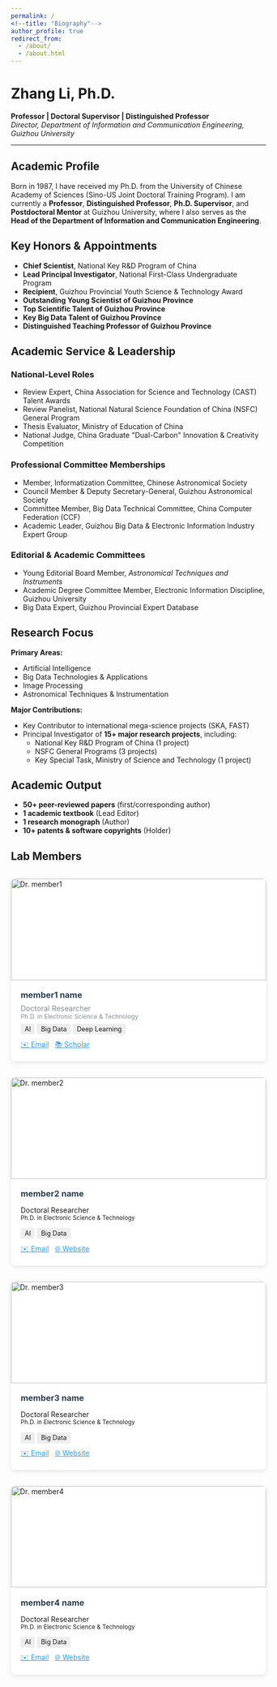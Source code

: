 ```yaml
---
permalink: /
<!--title: "Biography"-->
author_profile: true
redirect_from: 
  - /about/
  - /about.html
---
```

# Zhang Li, Ph.D.  
**Professor | Doctoral Supervisor | Distinguished Professor**  
*Director, Department of Information and Communication Engineering, Guizhou University*  

---

## Academic Profile  
Born in 1987, I have received my Ph.D. from the University of Chinese Academy of Sciences (Sino-US Joint Doctoral Training Program). I am currently a **Professor**, **Distinguished Professor**, **Ph.D. Supervisor**, and **Postdoctoral Mentor** at Guizhou University, where I also serves as the **Head of the Department of Information and Communication Engineering**.  

## Key Honors & Appointments  
- **Chief Scientist**, National Key R&D Program of China  
- **Lead Principal Investigator**, National First-Class Undergraduate Program  
- **Recipient**, Guizhou Provincial Youth Science & Technology Award  
- **Outstanding Young Scientist of Guizhou Province**  
- **Top Scientific Talent of Guizhou Province**  
- **Key Big Data Talent of Guizhou Province**  
- **Distinguished Teaching Professor of Guizhou Province**  

## Academic Service & Leadership  
### National-Level Roles  
- Review Expert, China Association for Science and Technology (CAST) Talent Awards  
- Review Panelist, National Natural Science Foundation of China (NSFC) General Program  
- Thesis Evaluator, Ministry of Education of China  
- National Judge, China Graduate "Dual-Carbon" Innovation & Creativity Competition  

### Professional Committee Memberships  
- Member, Informatization Committee, Chinese Astronomical Society  
- Council Member & Deputy Secretary-General, Guizhou Astronomical Society  
- Committee Member, Big Data Technical Committee, China Computer Federation (CCF)  
- Academic Leader, Guizhou Big Data & Electronic Information Industry Expert Group  

### Editorial & Academic Committees  
- Young Editorial Board Member, *Astronomical Techniques and Instruments*  
- Academic Degree Committee Member, Electronic Information Discipline, Guizhou University  
- Big Data Expert, Guizhou Provincial Expert Database  

## Research Focus  
**Primary Areas:**  
- Artificial Intelligence  
- Big Data Technologies & Applications  
- Image Processing  
- Astronomical Techniques & Instrumentation  

**Major Contributions:**  
- Key Contributor to international mega-science projects (SKA, FAST)  
- Principal Investigator of **15+ major research projects**, including:  
  - National Key R&D Program of China (1 project)  
  - NSFC General Programs (3 projects)  
  - Key Special Task, Ministry of Science and Technology (1 project)  

## Academic Output  
- **50+ peer-reviewed papers** (first/corresponding author)  
- **1 academic textbook** (Lead Editor)  
- **1 research monograph** (Author)  
- **10+ patents & software copyrights** (Holder)  

## Lab Members 
<div class="team-gallery" style="
    display: grid;
    grid-template-columns: repeat(auto-fill, minmax(280px, 1fr));
    gap: 2rem;
    margin: 2rem 0;
">

<!-- Member 1 -->
<div class="member-card" style="
    background: white;
    border-radius: 8px;
    overflow: hidden;
    box-shadow: 0 3px 10px rgba(0,0,0,0.1);
">
    <img src="./images/bio-photo.jpg" alt="Dr. member1" style="
        width: 100%;
        height: 200px;
        object-fit: cover;
    ">
    <div style="padding: 1.2rem;">
        <h3 style="margin: 0 0 0.5rem 0; color: #2c3e50;">member1 name</h3>
        <p style="
            margin: 0;
            color: #7f8c8d;
            font-size: 0.9rem;
        ">Doctoral Researcher<br>
        <small>Ph.D. in Electronic Science & Technology</small></p>
		<div style="margin-top: 0.5rem;">
			<span style="background: #eee; padding: 0.2rem 0.5rem; border-radius: 3px; font-size: 0.8rem;">AI</span>
			<span style="background: #eee; padding: 0.2rem 0.5rem; border-radius: 3px; font-size: 0.8rem;">Big Data</span>
			<span style="background: #eee; padding: 0.2rem 0.5rem; border-radius: 3px; font-size: 0.8rem;">Deep Learning</span>
		</div>
        <div style="margin-top: 0.8rem;">
            <a href="mailto:member1@email.com" style="color: #3498db;">✉️ Email</a> &nbsp;
            <a href="https://scholar.google.com" style="color: #3498db;">📚 Scholar</a>
        </div>
    </div>
</div>

<!-- Member 2 -->
<div class="member-card" style="
	background: white;
    border-radius: 8px;
    overflow: hidden;
    box-shadow: 0 3px 10px rgba(0,0,0,0.1);
">
    <img src="./images/bio-photo.jpg" alt="Dr. member2" style="
		width: 100%;
        height: 200px;
        object-fit: cover;
	">
    <div style="padding: 1.2rem;">
        <h3 style="margin: 0 0 0.5rem 0; color: #2c3e50;">member2 name</h3>
        <p style="
			style="
            margin: 0;
            color: #7f8c8d;
            font-size: 0.9rem;
		">Doctoral Researcher<br>
        <small>Ph.D. in Electronic Science & Technology</small></p>
		<div style="margin-top: 0.5rem;">
			<span style="background: #eee; padding: 0.2rem 0.5rem; border-radius: 3px; font-size: 0.8rem;">AI</span>
			<span style="background: #eee; padding: 0.2rem 0.5rem; border-radius: 3px; font-size: 0.8rem;">Big Data</span>
		</div>
        <div style="margin-top: 0.8rem;">
            <a href="mailto:member2@email.com" style="color: #3498db;">✉️ Email</a> &nbsp;
            <a href="#" style="color: #3498db;">🌐 Website</a>
        </div>
    </div>
</div>

<!-- Member 3 -->
<div class="member-card" style="
	background: white;
    border-radius: 8px;
    overflow: hidden;
    box-shadow: 0 3px 10px rgba(0,0,0,0.1);
">
    <img src="./images/bio-photo.jpg" alt="Dr. member3" style="
		width: 100%;
        height: 200px;
        object-fit: cover;
	">
    <div style="padding: 1.2rem;">
        <h3 style="margin: 0 0 0.5rem 0; color: #2c3e50;">member3 name</h3>
        <p style="
			style="
            margin: 0;
            color: #7f8c8d;
            font-size: 0.9rem;
		">Doctoral Researcher<br>
        <small>Ph.D. in Electronic Science & Technology</small></p>
		<div style="margin-top: 0.5rem;">
			<span style="background: #eee; padding: 0.2rem 0.5rem; border-radius: 3px; font-size: 0.8rem;">AI</span>
			<span style="background: #eee; padding: 0.2rem 0.5rem; border-radius: 3px; font-size: 0.8rem;">Big Data</span>
		</div>
        <div style="margin-top: 0.8rem;">
            <a href="mailto:member3@email.com" style="color: #3498db;">✉️ Email</a> &nbsp;
            <a href="#" style="color: #3498db;">🌐 Website</a>
        </div>
    </div>
</div>

<!-- Member 4 -->
<div class="member-card" style="
	background: white;
    border-radius: 8px;
    overflow: hidden;
    box-shadow: 0 3px 10px rgba(0,0,0,0.1);
">
    <img src="./images/bio-photo.jpg" alt="Dr. member4" style="
		width: 100%;
        height: 200px;
        object-fit: cover;
	">
    <div style="padding: 1.2rem;">
        <h3 style="margin: 0 0 0.5rem 0; color: #2c3e50;">member4 name</h3>
        <p style="
			style="
            margin: 0;
            color: #7f8c8d;
            font-size: 0.9rem;
		">Doctoral Researcher<br>
        <small>Ph.D. in Electronic Science & Technology</small></p>
		<div style="margin-top: 0.5rem;">
			<span style="background: #eee; padding: 0.2rem 0.5rem; border-radius: 3px; font-size: 0.8rem;">AI</span>
			<span style="background: #eee; padding: 0.2rem 0.5rem; border-radius: 3px; font-size: 0.8rem;">Big Data</span>
		</div>
        <div style="margin-top: 0.8rem;">
            <a href="mailto:member4@email.com" style="color: #3498db;">✉️ Email</a> &nbsp;
            <a href="#" style="color: #3498db;">🌐 Website</a>
        </div>
    </div>
</div>

<!-- Add more members... -->

</div>


